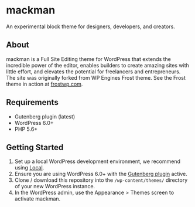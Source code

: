 # mackman

An experimental block theme for designers, developers, and creators.

## About

mackman is a Full Site Editing theme for WordPress that extends the incredible power of the editor, enables builders to create amazing sites with little effort, and elevates the potential for freelancers and entrepreneurs.
The site was originally forked from WP Engines Frost theme. See the Frost theme in action at [frostwp.com](https://frostwp.com/).

## Requirements

- Gutenberg plugin (latest)
- WordPress 6.0+
- PHP 5.6+

## Getting Started

1. Set up a local WordPress development environment, we recommend using [Local](https://localwp.com/).
2. Ensure you are using WordPress 6.0+ with the [Gutenberg plugin](https://wordpress.org/plugins/gutenberg/) active.
3. Clone / download this repository into the `/wp-content/themes/` directory of your new WordPress instance.
4. In the WordPress admin, use the Appearance > Themes screen to activate mackman.


